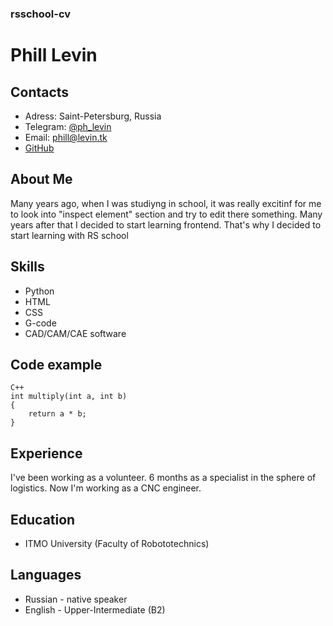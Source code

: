 ### rsschool-cv

# Phill Levin

## Contacts

* Adress: Saint-Petersburg, Russia
* Telegram: [@ph_levin](t.me/ph_levin)
* Email: phill@levin.tk
* [GitHub](https://github.com/phlevin)

## About Me

Many years ago, when I was studiyng in school, it was really excitinf for me to look into "inspect element" section and try to edit there something. Many years after that I decided to start learning frontend. That's why I decided to start learning with RS school

## Skills

* Python
* HTML
* CSS
* G-code 
* CAD/CAM/CAE software

## Code example

```Cpp-Obj
C++
int multiply(int a, int b)
{
    return a * b;
}
```

## Experience

I've been working as a volunteer. 6 months as a specialist in the sphere of logistics. Now I'm working as a CNC engineer.

## Education

* ITMO University (Faculty of Robototechnics)

## Languages

* Russian - native speaker
* English - Upper-Intermediate (B2)
